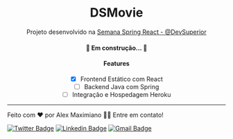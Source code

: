 <h1 align="center">DSMovie</h1>
<p align="center">Projeto desenvolvido na <a href="https://devsuperior.com.br/evento-sds?episodio=1">Semana Spring React - @DevSuperior</a></p>

<h4 align="center"> 
	🚧  Em construção...  🚧
</h4>

<div align="center">
<h4>Features</h4>

- [x] Frontend Estático com React
- [ ] Backend Java com Spring
- [ ] Integração e Hospedagem Heroku
</div>
<hr>

Feito com ❤️ por Alex Maximiano 👋🏽 Entre em contato!

[![Twitter Badge](https://img.shields.io/badge/-@alexvmaximiano-1ca0f1?style=flat-square&labelColor=1ca0f1&logo=twitter&logoColor=white&link=https://twitter.com/alexvmaximiano)](https://twitter.com/alexvmaximiano) [![Linkedin Badge](https://img.shields.io/badge/-Alex-blue?style=flat-square&logo=Linkedin&logoColor=white&link=https://www.linkedin.com/in/alexvmaximiano/)](https://www.linkedin.com/in/alexvmaxiano/) 
[![Gmail Badge](https://img.shields.io/badge/-alexvmaximiano03@gmail.com-c14438?style=flat-square&logo=Gmail&logoColor=white&link=mailto:alexvmaximiano03@gmail.com)](mailto:alexvmaximiano03@gmail.com)
